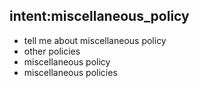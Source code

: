 ## intent:miscellaneous_policy
- tell me about miscellaneous policy
- other policies
- miscellaneous policy
- miscellaneous policies

